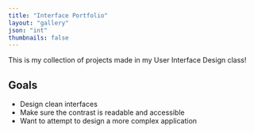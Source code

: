 ```yaml
---
title: "Interface Portfolio"
layout: "gallery"
json: "int"
thumbnails: false
---
```


This is my collection of projects made in my User Interface Design class!

## Goals
* Design clean interfaces
* Make sure the contrast is readable and accessible
* Want to attempt to design a more complex application
